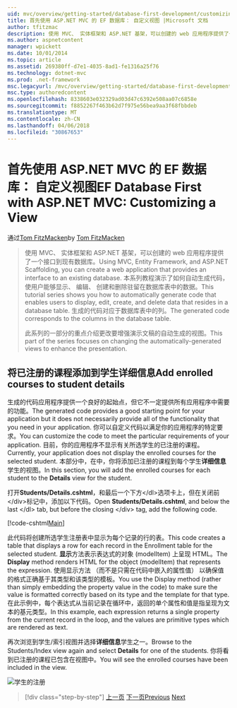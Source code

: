 ```yaml
---
uid: mvc/overview/getting-started/database-first-development/customizing-a-view
title: 首先使用 ASP.NET MVC 的 EF 数据库： 自定义视图 |Microsoft 文档
author: tfitzmac
description: 使用 MVC、 实体框架和 ASP.NET 基架，可以创建的 web 应用程序提供了一个接口到现有数据库。 此教程系列...
ms.author: aspnetcontent
manager: wpickett
ms.date: 10/01/2014
ms.topic: article
ms.assetid: 269380ff-d7e1-4035-8ad1-fe1316a25f76
ms.technology: dotnet-mvc
ms.prod: .net-framework
msc.legacyurl: /mvc/overview/getting-started/database-first-development/customizing-a-view
msc.type: authoredcontent
ms.openlocfilehash: 8338603e032329ad03d47c6392e508aa07c6858e
ms.sourcegitcommit: f8852267f463b62d7f975e56bea9aa3f68fbbdeb
ms.translationtype: MT
ms.contentlocale: zh-CN
ms.lasthandoff: 04/06/2018
ms.locfileid: "30867653"
---
```

<a name="ef-database-first-with-aspnet-mvc-customizing-a-view"></a><span data-ttu-id="ac27d-104">首先使用 ASP.NET MVC 的 EF 数据库： 自定义视图</span><span class="sxs-lookup"><span data-stu-id="ac27d-104">EF Database First with ASP.NET MVC: Customizing a View</span></span>
====================
<span data-ttu-id="ac27d-105">通过[Tom FitzMacken](https://github.com/tfitzmac)</span><span class="sxs-lookup"><span data-stu-id="ac27d-105">by [Tom FitzMacken](https://github.com/tfitzmac)</span></span>

> <span data-ttu-id="ac27d-106">使用 MVC、 实体框架和 ASP.NET 基架，可以创建的 web 应用程序提供了一个接口到现有数据库。</span><span class="sxs-lookup"><span data-stu-id="ac27d-106">Using MVC, Entity Framework, and ASP.NET Scaffolding, you can create a web application that provides an interface to an existing database.</span></span> <span data-ttu-id="ac27d-107">本系列教程演示了如何自动生成代码，使用户能够显示、 编辑、 创建和删除驻留在数据库表中的数据。</span><span class="sxs-lookup"><span data-stu-id="ac27d-107">This tutorial series shows you how to automatically generate code that enables users to display, edit, create, and delete data that resides in a database table.</span></span> <span data-ttu-id="ac27d-108">生成的代码对应于数据库表中的列。</span><span class="sxs-lookup"><span data-stu-id="ac27d-108">The generated code corresponds to the columns in the database table.</span></span>
> 
> <span data-ttu-id="ac27d-109">此系列的一部分的重点介绍更改要增强演示文稿的自动生成的视图。</span><span class="sxs-lookup"><span data-stu-id="ac27d-109">This part of the series focuses on changing the automatically-generated views to enhance the presentation.</span></span>


## <a name="add-enrolled-courses-to-student-details"></a><span data-ttu-id="ac27d-110">将已注册的课程添加到学生详细信息</span><span class="sxs-lookup"><span data-stu-id="ac27d-110">Add enrolled courses to student details</span></span>

<span data-ttu-id="ac27d-111">生成的代码应用程序提供一个良好的起始点，但它不一定提供所有应用程序中需要的功能。</span><span class="sxs-lookup"><span data-stu-id="ac27d-111">The generated code provides a good starting point for your application but it does not necessarily provide all of the functionality that you need in your application.</span></span> <span data-ttu-id="ac27d-112">你可以自定义代码以满足你的应用程序的特定要求。</span><span class="sxs-lookup"><span data-stu-id="ac27d-112">You can customize the code to meet the particular requirements of your application.</span></span> <span data-ttu-id="ac27d-113">目前，你的应用程序不显示有关所选学生的已注册的课程。</span><span class="sxs-lookup"><span data-stu-id="ac27d-113">Currently, your application does not display the enrolled courses for the selected student.</span></span> <span data-ttu-id="ac27d-114">本部分中，在中，你将添加已注册的课程到每个学生**详细信息**学生的视图。</span><span class="sxs-lookup"><span data-stu-id="ac27d-114">In this section, you will add the enrolled courses for each student to the **Details** view for the student.</span></span>

<span data-ttu-id="ac27d-115">打开**Students/Details.cshtml**，和最后一个下方&lt;/dl&gt;选项卡上，但在关闭前&lt;/div&gt;标记中，添加以下代码。</span><span class="sxs-lookup"><span data-stu-id="ac27d-115">Open **Students/Details.cshtml**, and below the last &lt;/dl&gt; tab, but before the closing &lt;/div&gt; tag, add the following code.</span></span>

[!code-cshtml[Main](customizing-a-view/samples/sample1.cshtml)]

<span data-ttu-id="ac27d-116">此代码将创建所选学生注册表中显示为每个记录的行的表。</span><span class="sxs-lookup"><span data-stu-id="ac27d-116">This code creates a table that displays a row for each record in the Enrollment table for the selected student.</span></span> <span data-ttu-id="ac27d-117">**显示**方法表示表达式的对象 (modelItem) 上呈现 HTML。</span><span class="sxs-lookup"><span data-stu-id="ac27d-117">The **Display** method renders HTML for the object (modelItem) that represents the expression.</span></span> <span data-ttu-id="ac27d-118">使用显示方法 （而不是只需在代码中嵌入的属性值） 以确保值的格式正确基于其类型和该类型的模板。</span><span class="sxs-lookup"><span data-stu-id="ac27d-118">You use the Display method (rather than simply embedding the property value in the code) to make sure the value is formatted correctly based on its type and the template for that type.</span></span> <span data-ttu-id="ac27d-119">在此示例中，每个表达式从当前记录在循环中，返回的单个属性和值是指呈现为文本的基元类型。</span><span class="sxs-lookup"><span data-stu-id="ac27d-119">In this example, each expression returns a single property from the current record in the loop, and the values are primitive types which are rendered as text.</span></span>

<span data-ttu-id="ac27d-120">再次浏览到学生/索引视图并选择**详细信息**学生之一。</span><span class="sxs-lookup"><span data-stu-id="ac27d-120">Browse to the Students/Index view again and select **Details** for one of the students.</span></span> <span data-ttu-id="ac27d-121">你将看到已注册的课程已包含在视图中。</span><span class="sxs-lookup"><span data-stu-id="ac27d-121">You will see the enrolled courses have been included in the view.</span></span>

![学生的注册](customizing-a-view/_static/image1.png)

> [!div class="step-by-step"]
> <span data-ttu-id="ac27d-123">[上一页](changing-the-database.md)
> [下一页](enhancing-data-validation.md)</span><span class="sxs-lookup"><span data-stu-id="ac27d-123">[Previous](changing-the-database.md)
[Next](enhancing-data-validation.md)</span></span>
